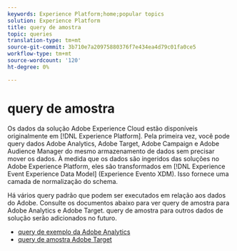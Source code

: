 ```yaml
---
keywords: Experience Platform;home;popular topics
solution: Experience Platform
title: query de amostra
topic: queries
translation-type: tm+mt
source-git-commit: 3b710e7a20975880376f7e434ea4d79c01fa0ce5
workflow-type: tm+mt
source-wordcount: '120'
ht-degree: 0%

---
```



# query de amostra

Os dados da solução Adobe Experience Cloud estão disponíveis originalmente em [!DNL Experience Platform]. Pela primeira vez, você pode query dados Adobe Analytics, Adobe Target, Adobe Campaign e Adobe Audience Manager do mesmo armazenamento de dados sem precisar mover os dados. À medida que os dados são ingeridos das soluções no Adobe Experience Platform, eles são transformados em [!DNL Experience Event Experience Data Model] (Experience Evento XDM). Isso fornece uma camada de normalização do schema.

Há vários query padrão que podem ser executados em relação aos dados do Adobe. Consulte os documentos abaixo para ver query de amostra para Adobe Analytics e Adobe Target. query de amostra para outros dados de solução serão adicionados no futuro.

- [query de exemplo da Adobe Analytics](adobe-analytics.md)
- [query de amostra Adobe Target](adobe-target.md)
